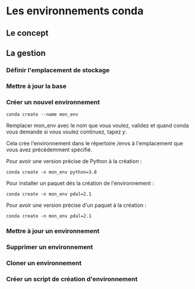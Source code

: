 # Les environnements conda

## Le concept

## La gestion

### Définir l'emplacement de stockage

### Mettre à jour la base

### Créer un nouvel environnement

``` shell
conda create --name mon_env
```

Remplacer mon_env avec le nom que vous voulez, validez et quand conda vous demande si vous voulez continuez, tapez *y*.

Cela crée l'environnement dans le répertoire /envs à l'emplacement que vous avez précédemment spécifié.


Pour avoir une version précise de Python à la création :

``` shell
conda create -n mon_env python=3.8
``` 

Pour installer un paquet dès la création de l'environnement :

``` shell
conda create -n mon_env pdal=2.1
``` 

Pour avoir une version précise d'un paquet à la création :

``` shell
conda create -n mon_env pdal=2.1
```

### Mettre à jour un environnement

### Supprimer un environnement

### Cloner un environnement

### Créer un script de création d'environnement
